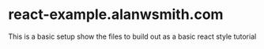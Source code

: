 # react-example.alanwsmith.com

This is a basic setup show the files to build out
as a basic react style tutorial
